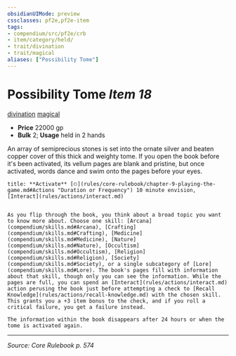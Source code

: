 ```yaml
---
obsidianUIMode: preview
cssclasses: pf2e,pf2e-item
tags:
- compendium/src/pf2e/crb
- item/category/held/
- trait/divination
- trait/magical
aliases: ["Possibility Tome"]
---
```

# Possibility Tome *Item 18*  
[divination](rules/traits/divination.md "Divination School Trait")  [magical](rules/traits/magical.md "Magical Item Trait")  

- **Price** 22000 gp
- **Bulk** 2; **Usage** held in 2 hands

An array of semiprecious stones is set into the ornate silver and beaten copper cover of this thick and weighty tome. If you open the book before it's been activated, its vellum pages are blank and pristine, but once activated, words dance and swim onto the pages before your eyes.

```ad-embed-ability
title: **Activate** [⏲](rules/core-rulebook/chapter-9-playing-the-game.md#Actions "Duration or Frequency") 10 minute envision, [Interact](rules/actions/interact.md)


As you flip through the book, you think about a broad topic you want to know more about. Choose one skill: [Arcana](compendium/skills.md#Arcana), [Crafting](compendium/skills.md#Crafting), [Medicine](compendium/skills.md#Medicine), [Nature](compendium/skills.md#Nature), [Occultism](compendium/skills.md#Occultism), [Religion](compendium/skills.md#Religion), [Society](compendium/skills.md#Society), or a single subcategory of [Lore](compendium/skills.md#Lore). The book's pages fill with information about that skill, though only you can see the information. While the pages are full, you can spend an [Interact](rules/actions/interact.md) action perusing the book just before attempting a check to [Recall Knowledge](rules/actions/recall-knowledge.md) with the chosen skill. This grants you a +3 item bonus to the check, and if you roll a critical failure, you get a failure instead.

The information within the book disappears after 24 hours or when the tome is activated again.
```


---
*Source: Core Rulebook p. 574*